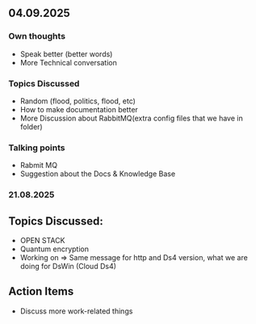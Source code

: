 ## 04.09.2025

### Own thoughts
  - Speak better (better words)
  - More Technical conversation 
### Topics Discussed
  - Random (flood, politics, flood, etc)
  - How to make documentation better
  - More Discussion about RabbitMQ(extra config files that we have in folder)
### Talking points 
  - Rabmit MQ
  - Suggestion about the Docs & Knowledge Base


### 21.08.2025
## Topics Discussed:
- OPEN STACK
- Quantum encryption
- Working on => Same message for http and Ds4 version, what we are doing for DsWin (Cloud Ds4)
## Action Items
- Discuss more work-related things



